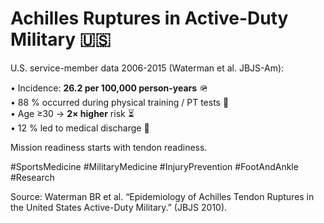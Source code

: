 # Achilles Ruptures in Active-Duty Military 🇺🇸

U.S. service-member data 2006-2015 (Waterman et al. JBJS-Am):

• Incidence: **26.2 per 100,000 person-years** 🪖  
• 88 % occurred during physical training / PT tests 💪  
• Age ≥30 → **2× higher** risk ⏳  
• 12 % led to medical discharge 📄  

Mission readiness starts with tendon readiness.

#SportsMedicine #MilitaryMedicine #InjuryPrevention #FootAndAnkle #Research

Source: Waterman BR et al. “Epidemiology of Achilles Tendon Ruptures in the United States Active-Duty Military.” (JBJS 2010).